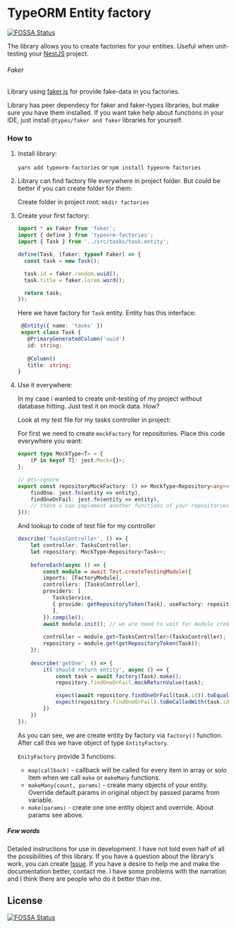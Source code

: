 # TypeORM Entity factory
[![FOSSA Status](https://app.fossa.com/api/projects/git%2Bgithub.com%2Fowl1n%2Ftypeorm-factories.svg?type=shield)](https://app.fossa.com/projects/git%2Bgithub.com%2Fowl1n%2Ftypeorm-factories?ref=badge_shield)


The library allows you to create factories for your entities. Useful when unit-testing your [NestJS](https://github.com/nestjs/nest) project.

###### Faker

Library using [faker.js](https://github.com/marak/Faker.js/) for provide fake-data in you factories.

Library has peer dependecy for faker and faker-types libraries, but make sure you have them installed. If you want take help about functions in your IDE, just install ```@types/faker and faker``` libraries for yourself.

### How to

1) Install library:

    `yarn add typeorm-factories` or `npm install typeorm-factories`

2) Library can find factory file everywhere in project folder. But could be better if you can create folder for them:

    Create folder in project root: `mkdir factories`
    
3) Create your first factory:

    ```typescript
    import * as Faker from 'faker';
    import { define } from 'typeorm-factories';
    import { Task } from '../src/tasks/task.entity';
    
    define(Task, (faker: typeof Faker) => {
      const task = new Task();
    
      task.id = faker.random.uuid();
      task.title = faker.lorem.word();
    
      return task;
    });
    ```
   
   Here we have factory for `Task` entity. Entity has this interface:
   
   ```typescript
    @Entity({ name: 'tasks' })
    export class Task {
      @PrimaryGeneratedColumn('uuid')
      id: string;
    
      @Column()
      title: string;
   }
    ```
   
4) Use it everywhere:

    In my case i wanted to create unit-testing of my project without database hitting. Just test it on mock data. How?
    
    Look at my test file for my tasks controller in project:
    
    For first we need to create `mockFactory` for repositories. Place this code everywhere you want:
    
    ```typescript   
    export type MockType<T> = {
        [P in keyof T]: jest.Mock<{}>;
    };

    // @ts-ignore
    export const repositoryMockFactory: () => MockType<Repository<any>> = jest.fn(() => ({
        findOne: jest.fn(entity => entity),
        findOneOrFail: jest.fn(entity => entity),
        // there u can implement another functions of your repositories
    }));
    ```
   
    And lookup to code of test file for my controller
    
    ```typescript
    describe('TasksController', () => {
        let controller: TasksController;
        let repository: MockType<Repository<Task>>;
        
        beforeEach(async () => {
            const module = await Test.createTestingModule({
            imports: [FactoryModule],
            controllers: [TasksController],
            providers: [
               TasksService,
               { provide: getRepositoryToken(Task), useFactory: repositoryMockFactory },
               ],
            }).compile();
            await module.init(); // we are need to wait for module creating, but we inject our factory module to testing module
            
            controller = module.get<TasksController>(TasksController);
            repository = module.get(getRepositoryToken(Task));
        });
            
        describe('getOne', () => {
            it('should return entity', async () => {
                const task = await factory(Task).make();
                repository.findOneOrFail.mockReturnValue(task);

                expect(await repository.findOneOrFail(task.id)).toEqual(task);
                expect(repository.findOneOrFail).toBeCalledWith(task.id);
            })
        })
    });
    ```

    As you can see, we are create entity by factory via `factory()` function.
    After call this we have object of type `EntityFactory`.
    
    `EnityFactory` provide 3 functions:
    - `map(callback)` - callback will be called for every item in array or solo item when we call `make` or `makeMany` functions.
    - `makeMany(count, params)` - create many objects of your entity. Override default params in original object by passed params from variable.
    - `make(params)` - create one one entity object and override. About params see above.


##### Few words

Detailed instructions for use in development. I have not told even half of all the possibilities of this library. If you have a question about the library’s work, you can create [Issue](https://github.com/owl1n/typeorm-factories/issues/new).
If you have a desire to help me and make the documentation better, contact me. I have some problems with the narration and I think there are people who do it better than me.


## License
[![FOSSA Status](https://app.fossa.com/api/projects/git%2Bgithub.com%2Fowl1n%2Ftypeorm-factories.svg?type=large)](https://app.fossa.com/projects/git%2Bgithub.com%2Fowl1n%2Ftypeorm-factories?ref=badge_large)